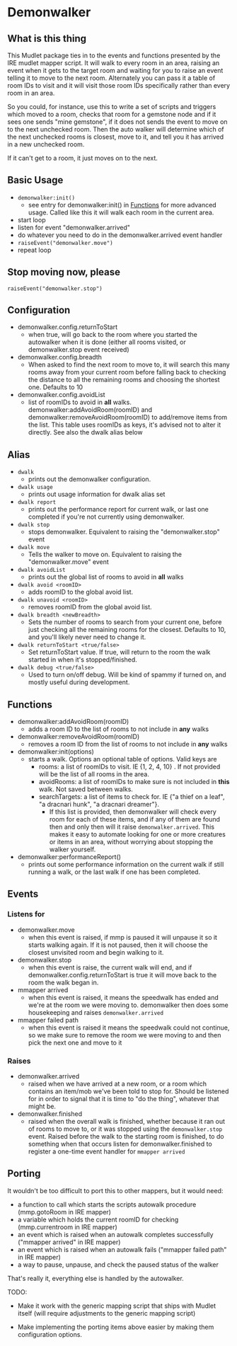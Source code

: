 # Demonwalker

## What is this thing

This Mudlet package ties in to the events and functions presented by the IRE mudlet mapper script. It will walk to every room in an area, raising an event when it gets to the target room and waiting for you to raise an event telling it to move to the next room. Alternately you can pass it a table of room IDs to visit and it will visit those room IDs specifically rather than every room in an area.

So you could, for instance, use this to write a set of scripts and triggers which moved to a room, checks that room for a gemstone node and if it sees one sends "mine gemstone", if it does not sends the event to move on to the next unchecked room. Then the auto walker will determine which of the next unchecked rooms is closest, move to it, and tell you it has arrived in a new unchecked room. 

If it can't get to a room, it just moves on to the next.

## Basic Usage

* `demonwalker:init()`
  * see entry for demonwalker:init() in [Functions](#functions) for more advanced usage. Called like this it will walk each room in the current area.
* start loop
* listen for event "demonwalker.arrived"
* do whatever you need to do in the demonwalker.arrived event handler
* `raiseEvent("demonwalker.move")`
* repeat loop

## Stop moving now, please

`raiseEvent("demonwalker.stop")`

## Configuration

* demonwalker.config.returnToStart
  * when true, will go back to the room where you started the autowalker when it is done (either all rooms visited, or demonwalker.stop event received)
* demonwalker.config.breadth
  * When asked to find the next room to move to, it will search this many rooms away from your current room before falling back to checking the distance to all the remaining rooms and choosing the shortest one. Defaults to 10
* demonwalker.config.avoidList
  * list of roomIDs to avoid in **all** walks. demonwalker:addAvoidRoom(roomID) and demonwalker:removeAvoidRoom(roomID) to add/remove items from the list. This table uses roomIDs as keys, it's advised not to alter it directly. See also the dwalk alias below

## Alias

* `dwalk`
  * prints out the demonwalker configuration.
* `dwalk usage`
  * prints out usage information for dwalk alias set
* `dwalk report`
  * prints out the performance report for current walk, or last one completed if you're not currently using demonwalker.
* `dwalk stop`
  * stops demonwalker. Equivalent to raising the "demonwalker.stop" event
* `dwalk move`
  * Tells the walker to move on. Equivalent to raising the "demonwalker.move" event
* `dwalk avoidList`
  * prints out the global list of rooms to avoid in **all** walks
* `dwalk avoid <roomID>`
  * adds roomID to the global avoid list.
* `dwalk unavoid <roomID>`
  * removes roomID from the global avoid list.
* `dwalk breadth <newBreadth>`
  * Sets the number of rooms to search from your current one, before just checking all the remaining rooms for the closest. Defaults to 10, and you'll likely never need to change it.
* `dwalk returnToStart <true/false>`
  * Set returnToStart value. If true, will return to the room the walk started in when it's stopped/finished.
* `dwalk debug <true/false>`
  * Used to turn on/off debug. Will be kind of spammy if turned on, and mostly useful during development.

## Functions

* demonwalker:addAvoidRoom(roomID)
  * adds a room ID to the list of rooms to not include in **any** walks
* demonwalker:removeAvoidRoom(roomID)
  * removes a room ID from the list of rooms to not include in **any** walks
* demonwalker:init(options)
  * starts a walk. Options an optional table of options. Valid keys are
    * rooms: a list of roomIDs to visit. IE {1, 2, 4, 10} . If not provided will be the list of all rooms in the area.
    * avoidRooms: a list of roomIDs to make sure is not included in **this** walk. Not saved between walks.
    * searchTargets: a list of items to check for. IE {"a thief on a leaf", "a dracnari hunk", "a dracnari dreamer"}.
      * If this list is provided, then demonwalker will check every room for each of these items, and if any of them are found then and only then will it raise `demonwalker.arrived`. This makes it easy to automate looking for one or more creatures or items in an area, without worrying about stopping the walker yourself.
* demonwalker:performanceReport()
  * prints out some performance information on the current walk if still running a walk, or the last walk if one has been completed.

## Events

### Listens for

* demonwalker.move
  * when this event is raised, if mmp is paused it will unpause it so it starts walking again. If it is not paused, then it will choose the closest unvisited room and begin walking to it.
* demonwalker.stop
  * when this event is raise, the current walk will end, and if demonwalker.config.returnToStart is true it will move back to the room the walk began in.
* mmapper arrived
  * when this event is raised, it means the speedwalk has ended and we're at the room we were moving to. demonwalker then does some housekeeping and raises `demonwalker.arrived`
* mmapper failed path
  * when this event is raised it means the speedwalk could not continue, so we make sure to remove the room we were moving to and then pick the next one and move to it

### Raises

* demonwalker.arrived
  * raised when we have arrived at a new room, or a room which contains an item/mob we've been told to stop for. Should be listened for in order to signal that it is time to "do the thing", whatever that might be.
* demonwalker.finished
  * raised when the overall walk is finished, whether because it ran out of rooms to move to, or it was stopped using the `demonwalker.stop` event. Raised before the walk to the starting room is finished, to do something when that occurs listen for demonwalker.finished to register a one-time event handler for `mmapper arrived`

## Porting

It wouldn't be too difficult to port this to other mappers, but it would need:

* a function to call which starts the scripts autowalk procedure (mmp.gotoRoom in IRE mapper)
* a variable which holds the current roomID for checking (mmp.currentroom in IRE mapper)
* an event which is raised when an autowalk completes successfully ("mmapper arrived" in IRE mapper)
* an event which is raised when an autowalk fails ("mmapper failed path" in IRE mapper)
* a way to pause, unpause, and check the paused status of the walker

That's really it, everything else is handled by the autowalker.

TODO:

* Make it work with the generic mapping script that ships with Mudlet itself (will require adjustments to the generic mapping script)

* Make implementing the porting items above easier by making them configuration options.

